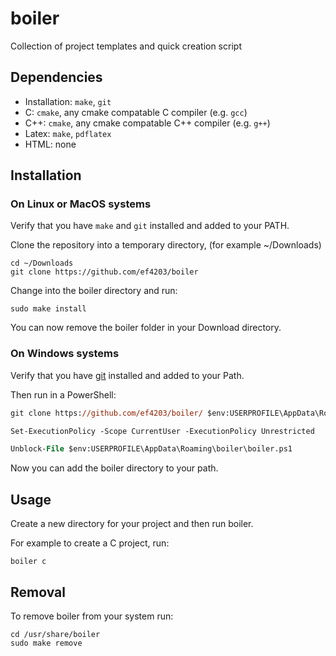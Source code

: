 # boiler

Collection of project templates and quick creation script

## Dependencies

- Installation: `make`, `git`
- C: `cmake`, any cmake compatable C compiler (e.g. `gcc`)
- C++: `cmake`, any cmake compatable C++ compiler (e.g. `g++`)
- Latex: `make`, `pdflatex`
- HTML: none

## Installation

### On Linux or MacOS systems

Verify that you have `make` and `git` installed and added to your PATH.

Clone the repository into a temporary directory, (for example ~/Downloads)

```
cd ~/Downloads
git clone https://github.com/ef4203/boiler
```

Change into the boiler directory and run:

```
sudo make install
```

You can now remove the boiler folder in your Download directory.

### On Windows systems

Verify that you have [git](https://gitforwindows.org/) installed and added to your Path.

Then run in a PowerShell:

```ps
git clone https://github.com/ef4203/boiler/ $env:USERPROFILE\AppData\Roaming\boiler

Set-ExecutionPolicy -Scope CurrentUser -ExecutionPolicy Unrestricted

Unblock-File $env:USERPROFILE\AppData\Roaming\boiler\boiler.ps1
```

Now you can add the boiler directory to your path.

## Usage

Create a new directory for your project and then run boiler.

For example to create a C project, run:

```
boiler c
```

## Removal

To remove boiler from your system run:

```
cd /usr/share/boiler
sudo make remove
```
